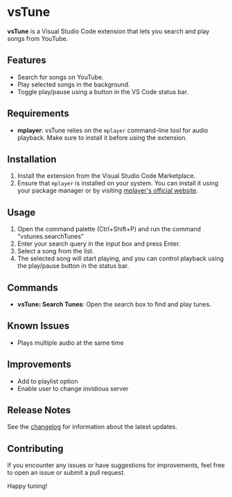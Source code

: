 # vsTune

**vsTune** is a Visual Studio Code extension that lets you search and play songs from YouTube.

## Features

-   Search for songs on YouTube.
-   Play selected songs in the background.
-   Toggle play/pause using a button in the VS Code status bar.

## Requirements

-   **mplayer**: vsTune relies on the `mplayer` command-line tool for audio playback. Make sure to install it before using the extension.

## Installation

1. Install the extension from the Visual Studio Code Marketplace.
2. Ensure that `mplayer` is installed on your system. You can install it using your package manager or by visiting [mplayer's official website](http://www.mplayerhq.hu/design7/dload.html).

## Usage

1. Open the command palette (Ctrl+Shift+P) and run the command "vstunes.searchTunes"
2. Enter your search query in the input box and press Enter.
3. Select a song from the list.
4. The selected song will start playing, and you can control playback using the play/pause button in the status bar.

## Commands

-   **vsTune: Search Tunes**: Open the search box to find and play tunes.

## Known Issues

-   Plays multiple audio at the same time

## Improvements

-   Add to playlist option
-   Enable user to change invidious server

## Release Notes

See the [changelog](CHANGELOG.md) for information about the latest updates.

## Contributing

If you encounter any issues or have suggestions for improvements, feel free to open an issue or submit a pull request.

Happy tuning!
